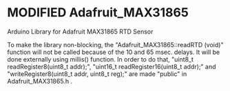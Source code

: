 # MODIFIED Adafruit_MAX31865
Arduino Library for Adafruit MAX31865 RTD Sensor

To make the library non-blocking, the "Adafruit_MAX31865::readRTD (void)" function will not be called because of the 10 and 65 msec. delays. It will be done externally using millis() function. In order to do that, "uint8_t  readRegister8(uint8_t addr);", "uint16_t readRegister16(uint8_t addr);" and "writeRegister8(uint8_t addr, uint8_t reg);" are made "public" in Adafruit_MAX31865.h . 
